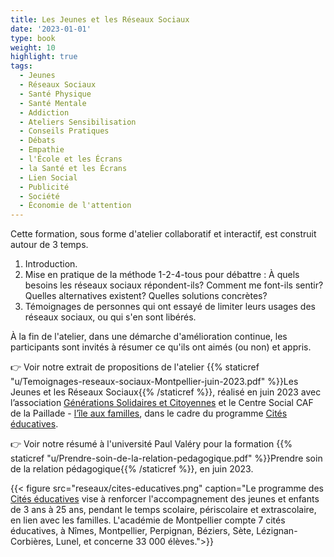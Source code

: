 ```yaml
---
title: Les Jeunes et les Réseaux Sociaux
date: '2023-01-01'
type: book
weight: 10
highlight: true
tags:
  - Jeunes
  - Réseaux Sociaux
  - Santé Physique
  - Santé Mentale
  - Addiction
  - Ateliers Sensibilisation
  - Conseils Pratiques
  - Débats
  - Empathie
  - l'École et les Écrans
  - la Santé et les Écrans
  - Lien Social
  - Publicité
  - Société
  - Économie de l'attention
---
```


Cette formation, sous forme d'atelier collaboratif et interactif, est construit autour de 3 temps.

<!--more-->

1. Introduction.
2. Mise en pratique de la méthode 1-2-4-tous pour débattre : À quels besoins les réseaux sociaux répondent-ils? Comment me font-ils sentir? Quelles alternatives existent? Quelles solutions concrètes?
3. Témoignages de personnes qui ont essayé de limiter leurs usages des réseaux sociaux, ou qui s'en sont libérés.

À la fin de l'atelier, dans une démarche d'amélioration continue, les participants sont invités à résumer ce qu'ils ont aimés (ou non) et appris.

👉 Voir notre extrait de propositions de l'atelier {{% staticref "u/Temoignages-reseaux-sociaux-Montpellier-juin-2023.pdf" %}}Les Jeunes et les Réseaux Sociaux{{% /staticref %}}, réalisé en juin 2023 avec l’association [Générations Solidaires et Citoyennes](https://www.jeveuxaider.gouv.fr/organisations/4859-generations-solidaires-et-citoyennes) et le Centre Social CAF de la Paillade - [l’île aux familles](https://www.cultureetsportsolidaires34.fr/Partenaires/_Centre-Social-CAF-Paillade-l-ile-aux-familles), dans le cadre du programme [Cités éducatives](https://www.citeseducatives.fr/).

👉 Voir notre résumé à l'université Paul Valéry pour la formation {{% staticref "u/Prendre-soin-de-la-relation-pedagogique.pdf" %}}Prendre soin de la relation pédagogique{{% /staticref %}}, en juin 2023.

{{< figure src="reseaux/cites-educatives.png" caption="Le programme des [Cités éducatives](https://www.citeseducatives.fr/) vise à renforcer l'accompagnement des jeunes et enfants de 3 ans à 25 ans, pendant le temps scolaire, périscolaire et extrascolaire, en lien avec les familles. L'académie de Montpellier compte 7 cités éducatives, à Nîmes, Montpellier, Perpignan, Béziers, Sète, Lézignan-Corbières, Lunel, et concerne 33 000 élèves.">}}